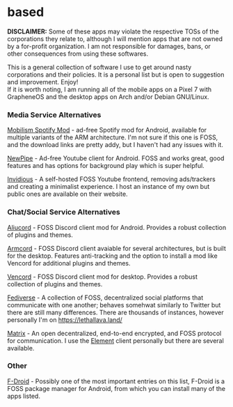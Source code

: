 # based
**DISCLAIMER:** Some of these apps may violate the respective TOSs of the corporations they relate to, although I will mention apps that are not owned by a for-profit organization. I am not responsible for damages, bans, or other consequences from using these softwares.

This is a general collection of software I use to get around nasty corporations and their policies. It is a personal list but is open to suggestion and improvement. Enjoy!\
If it is worth noting, I am running all of the mobile apps on a Pixel 7 with GrapheneOS and the desktop apps on Arch and/or Debian GNU/Linux.

### Media Service Alternatives

[Mobilism Spotify Mod](https://forum.mobilism.org/viewtopic.php?t=5135132) - ad-free Spotify mod for Android, available for multiple variants of the ARM architecture. I'm not sure if this one is FOSS, and the download links are pretty addy, but I haven't had any issues with it.

[NewPipe](https://newpipe.net/) - Ad-free Youtube client for Android. FOSS and works great, good features and has options for background play which is super helpful.

[Invidious](https://invidious.io/) - A self-hosted FOSS Youtube frontend, removing ads/trackers and creating a minimalist experience. I host an instance of my own but public ones are available on their website.


### Chat/Social Service Alternatives

[Aliucord](https://aliucord.com/) - FOSS Discord client mod for Android. Provides a robust collection of plugins and themes.

[Armcord](https://armcord.app/) - FOSS Discord client avaiable for several architectures, but is built for the desktop. Features anti-tracking and the option to install a mod like Vencord for additional plugins and themes.

[Vencord](https://vencord.dev/) - FOSS Discord client mod for desktop. Provides a robust collection of plugins and themes.

[Fediverse](https://www.fediverse.to/) - A collection of FOSS, decentralized social platforms that communicate with one another; behaves somehwat similarly to Twitter but there are still many differences. There are thousands of instances, however personally I'm on https://lethallava.land/

[Matrix](https://matrix.org/) - An open decentralized, end-to-end encrypted, and FOSS protocol for communication. I use the [Element](https://matrix.org/ecosystem/clients/element/) client personally but there are several available.


### Other

[F-Droid](https://f-droid.org/) - Possibly one of the most important entries on this list, F-Droid is a FOSS package manager for Android, from which you can install many of the apps listed. 

